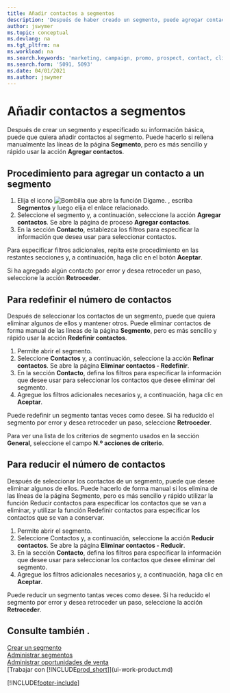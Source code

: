 ```yaml
---
title: Añadir contactos a segmentos
description: 'Después de haber creado un segmento, puede agregar contactos al segmento, por ejemplo, como parte de una campaña de marketing dirigida a clientes particulares.'
author: jswymer
ms.topic: conceptual
ms.devlang: na
ms.tgt_pltfrm: na
ms.workload: na
ms.search.keywords: 'marketing, campaign, promo, prospect, contact, client, customer'
ms.search.form: '5091, 5093'
ms.date: 04/01/2021
ms.author: jswymer
---
```

# <a name="adding-contacts-to-segments"></a>Añadir contactos a segmentos
Después de crear un segmento y especificado su información básica, puede que quiera añadir contactos al segmento. Puede hacerlo si rellena manualmente las líneas de la página **Segmento**, pero es más sencillo y rápido usar la acción **Agregar contactos**.

## <a name="to-add-a-contact-to-a-segment"></a>Procedimiento para agregar un contacto a un segmento
1. Elija el icono ![Bombilla que abre la función Dígame.](media/ui-search/search_small.png "Dígame qué desea hacer") , escriba **Segmentos** y luego elija el enlace relacionado.  
2. Seleccione el segmento y, a continuación, seleccione la acción **Agregar contactos**. Se abre la página de proceso **Agregar contactos**.
3. En la sección **Contacto**, establezca los filtros para especificar la información que desea usar para seleccionar contactos.

Para especificar filtros adicionales, repita este procedimiento en las restantes secciones y, a continuación, haga clic en el botón **Aceptar**.

Si ha agregado algún contacto por error y desea retroceder un paso, seleccione la acción **Retroceder**.

## <a name="to-refine-the-number-of-contacts"></a>Para redefinir el número de contactos
Después de seleccionar los contactos de un segmento, puede que quiera eliminar algunos de ellos y mantener otros. Puede eliminar contactos de forma manual de las líneas de la página **Segmento**, pero es más sencillo y rápido usar la acción **Redefinir contactos**.

1. Permite abrir el segmento.
2. Seleccione **Contactos** y, a continuación, seleccione la acción **Refinar contactos**. Se abre la página **Eliminar contactos - Redefinir**.
3. En la sección **Contacto**, defina los filtros para especificar la información que desee usar para seleccionar los contactos que desee eliminar del segmento.
4. Agregue los filtros adicionales necesarios y, a continuación, haga clic en **Aceptar**.

Puede redefinir un segmento tantas veces como desee. Si ha reducido el segmento por error y desea retroceder un paso, seleccione **Retroceder**.

Para ver una lista de los criterios de segmento usados en la sección **General**, seleccione el campo **N.º acciones de criterio**.

## <a name="to-reduce-the-number-of-contacts"></a>Para reducir el número de contactos
Después de seleccionar los contactos de un segmento, puede que desee eliminar algunos de ellos. Puede hacerlo de forma manual si los elimina de las líneas de la página Segmento, pero es más sencillo y rápido utilizar la función Reducir contactos para especificar los contactos que se van a eliminar, y utilizar la función Redefinir contactos para especificar los contactos que se van a conservar.

1. Permite abrir el segmento.
2. Seleccione Contactos y, a continuación, seleccione la acción **Reducir contactos**. Se abre la página **Eliminar contactos - Reducir**.
3. En la sección **Contacto**, defina los filtros para especificar la información que desee usar para seleccionar los contactos que desee eliminar del segmento.
4. Agregue los filtros adicionales necesarios y, a continuación, haga clic en **Aceptar**.

Puede reducir un segmento tantas veces como desee. Si ha reducido el segmento por error y desea retroceder un paso, seleccione la acción **Retroceder**.

## <a name="see-also"></a>Consulte también .
[Crear un segmento](marketing-how-create-segment.md)   
[Administrar segmentos](marketing-segments.md)  
[Administrar oportunidades de venta](marketing-manage-sales-opportunities.md)  
[Trabajar con [!INCLUDE[prod_short](includes/prod_short.md)]](ui-work-product.md)  


[!INCLUDE[footer-include](includes/footer-banner.md)]
